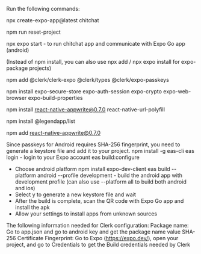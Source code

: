 Run the following commands:


npx create-expo-app@latest chitchat

npm run reset-project

npx expo start - to run chitchat app and communicate with Expo Go app (android)

(Instead of npm install, you can also use npx add / npx expo install for expo-package projects)

npm add @clerk/clerk-expo @clerk/types @clerk/expo-passkeys

npm install expo-secure-store expo-auth-session expo-crypto expo-web-browser expo-build-properties

npm install react-native-appwrite@0.7.0 react-native-url-polyfill

npm install @legendapp/list

npm add react-native-appwrite@0.7.0

Since passkeys for Android requires SHA-256 fingerprint, you need to generate a keystore file and add it to your project.
npm install -g eas-cli
eas login - login to your Expo account
eas build:configure
- Choose android platform
npm install expo-dev-client
eas build --platform android --profile development - build the android app with development profile (can also use --platform all to build both android and ios)
- Select y to generate a new keystore file and wait
- After the build is complete, scan the QR code with Expo Go app and install the apk 
- Allow your settings to install apps from unknown sources

The following information needed for Clerk configuration:
Package name: Go to app.json and go to android key and get the package name value
SHA-256 Certificate Fingerprint: Go to Expo (https://expo.dev/), open your project, and go to Credentials to get the Build credentials
needed by Clerk
